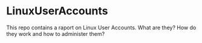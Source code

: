 # LinuxUserAccounts
This repo contains a raport on Linux User Accounts. What are they? How do they work and how to administer them?
